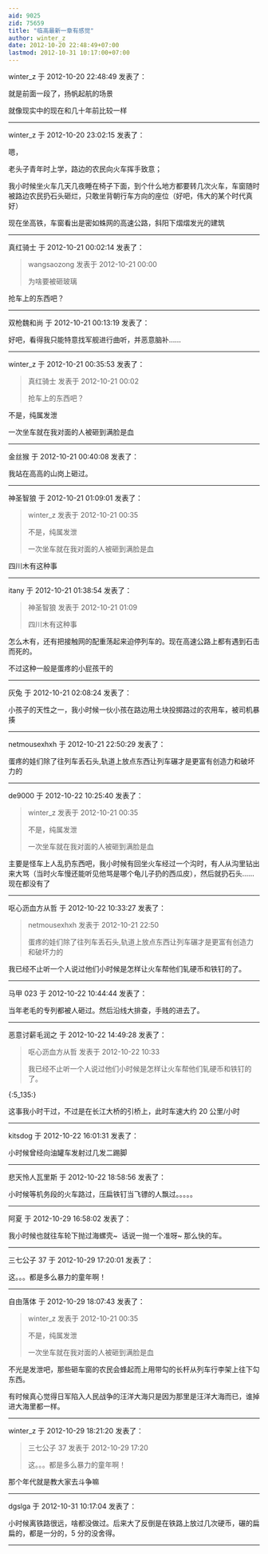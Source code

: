 ```yaml
---
aid: 9025
zid: 75659
title: "临高最新一章有感觉"
author: winter_z
date: 2012-10-20 22:48:49+07:00
lastmod: 2012-10-31 10:17:00+07:00
---
```


winter_z 于 2012-10-20 22:48:49 发表了：

就是前面一段了，扬帆起航的场景

就像现实中的现在和几十年前比较一样

---

winter_z 于 2012-10-20 23:02:15 发表了：

嗯，

老头子青年时上学，路边的农民向火车挥手致意；

我小时候坐火车几天几夜睡在椅子下面，到个什么地方都要转几次火车，车窗随时被路边农民扔石头砸烂，只敢坐背朝行车方向的座位（好吧，伟大的某个时代真好）

现在坐高铁，车窗看出是密如蛛网的高速公路，斜阳下熠熠发光的建筑

---

真红骑士 于 2012-10-21 00:02:14 发表了：

> wangsaozong 发表于 2012-10-21 00:00
>
> 为啥要被砸玻璃

抢车上的东西吧？

---

双枪魏和尚 于 2012-10-21 00:13:19 发表了：

好吧，看得我只能特意找军舰进行曲听，并恶意脑补……

---

winter_z 于 2012-10-21 00:35:53 发表了：

> 真红骑士 发表于 2012-10-21 00:02
>
> 抢车上的东西吧？

不是，纯属发泄

一次坐车就在我对面的人被砸到满脸是血

---

金丝猴 于 2012-10-21 00:40:08 发表了：

我站在高高的山岗上砸过。

---

神圣智狼 于 2012-10-21 01:09:01 发表了：

> winter_z 发表于 2012-10-21 00:35
>
> 不是，纯属发泄
>
> 一次坐车就在我对面的人被砸到满脸是血

四川木有这种事

---

itany 于 2012-10-21 01:38:54 发表了：

> 神圣智狼 发表于 2012-10-21 01:09
>
> 四川木有这种事

怎么木有，还有把接触网的配重荡起来迫停列车的。现在高速公路上都有遇到石击而死的。

不过这种一般是蛋疼的小屁孩干的

---

灰兔 于 2012-10-21 02:08:24 发表了：

小孩子的天性之一，我小时候一伙小孩在路边用土块投掷路过的农用车，被司机暴揍

---

netmousexhxh 于 2012-10-21 22:50:29 发表了：

蛋疼的娃们除了往列车丢石头,轨道上放点东西让列车碾才是更富有创造力和破坏力的

---

de9000 于 2012-10-22 10:25:40 发表了：

> winter_z 发表于 2012-10-21 00:35
>
> 不是，纯属发泄
>
> 一次坐车就在我对面的人被砸到满脸是血

主要是怪车上人乱扔东西吧，我小时候有回坐火车经过一个沟时，有人从沟里钻出来大骂（当时火车慢还能听见他骂是哪个龟儿子扔的西瓜皮），然后就扔石头……现在都没有了

---

呕心沥血方从哲 于 2012-10-22 10:33:27 发表了：

> netmousexhxh 发表于 2012-10-21 22:50
>
> 蛋疼的娃们除了往列车丢石头,轨道上放点东西让列车碾才是更富有创造力和破坏力的

我已经不止听一个人说过他们小时候是怎样让火车帮他们轧硬币和铁钉的了。

---

马甲 023 于 2012-10-22 10:44:44 发表了：

当年老毛的专列都被人砸过。然后沿线大排查，手贱的进去了。

---

恶意讨薪毛润之 于 2012-10-22 14:49:28 发表了：

> 呕心沥血方从哲 发表于 2012-10-22 10:33
>
> 我已经不止听一个人说过他们小时候是怎样让火车帮他们轧硬币和铁钉的了。

{:5_135:}

这事我小时干过，不过是在长江大桥的引桥上，此时车速大约 20 公里/小时

---

kitsdog 于 2012-10-22 16:01:31 发表了：

小时候曾经向油罐车发射过几发二踢脚

---

悲天怜人瓦里斯 于 2012-10-22 18:58:56 发表了：

小时候等机务段的火车路过，压扁铁钉当飞镖的人飘过。。。。。

---

阿夏 于 2012-10-29 16:58:02 发表了：

我小时候也就往车轮下抛过海螺壳~&nbsp;&nbsp;话说一抛一个准呀~ 那么快的车。

---

三七公子 37 于 2012-10-29 17:20:01 发表了：

这。。。都是多么暴力的童年啊！

---

自由落体 于 2012-10-29 18:07:43 发表了：

> winter_z 发表于 2012-10-21 00:35
>
> 不是，纯属发泄
>
> 一次坐车就在我对面的人被砸到满脸是血

不光是发泄吧，那些砸车窗的农民会蜂起而上用带勾的长杆从列车行李架上往下勾东西。

有时候真心觉得日军陷入人民战争的汪洋大海只是因为那里是汪洋大海而已，谁掉进大海里都一样。

---

winter_z 于 2012-10-29 18:21:20 发表了：

> 三七公子 37 发表于 2012-10-29 17:20
>
> 这。。。都是多么暴力的童年啊！

那个年代就是教大家去斗争嘛

---

dgslga 于 2012-10-31 10:17:04 发表了：

小时候离铁路很远，啥都没做过。后来大了反倒是在铁路上放过几次硬币，碾的扁扁的，都是一分的，5 分的没舍得。

---
